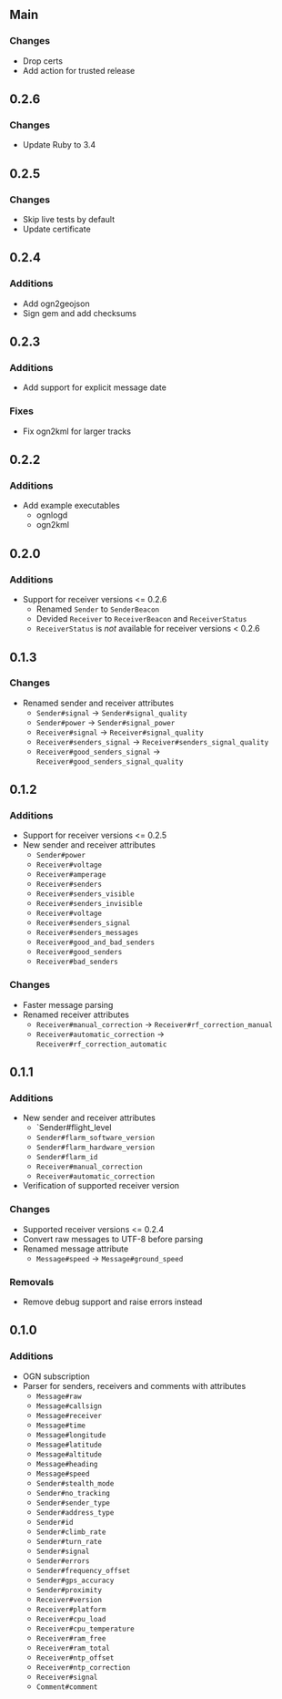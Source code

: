 ## Main

### Changes
* Drop certs
* Add action for trusted release

## 0.2.6

### Changes
* Update Ruby to 3.4

## 0.2.5

### Changes
* Skip live tests by default
* Update certificate

## 0.2.4

### Additions
* Add ogn2geojson
* Sign gem and add checksums

## 0.2.3

### Additions
* Add support for explicit message date

### Fixes
* Fix ogn2kml for larger tracks

## 0.2.2

### Additions
* Add example executables
  * ognlogd
  * ogn2kml

## 0.2.0

### Additions
* Support for receiver versions <= 0.2.6
  * Renamed `Sender` to `SenderBeacon`
  * Devided `Receiver` to `ReceiverBeacon` and `ReceiverStatus`
  * `ReceiverStatus` is *not* available for receiver versions < 0.2.6

## 0.1.3

### Changes
* Renamed sender and receiver attributes
  * `Sender#signal` -> `Sender#signal_quality`
  * `Sender#power` -> `Sender#signal_power`
  * `Receiver#signal` -> `Receiver#signal_quality`
  * `Receiver#senders_signal` -> `Receiver#senders_signal_quality`
  * `Receiver#good_senders_signal` -> `Receiver#good_senders_signal_quality`

## 0.1.2

### Additions
* Support for receiver versions <= 0.2.5
* New sender and receiver attributes
  * `Sender#power`
  * `Receiver#voltage`
  * `Receiver#amperage`
  * `Receiver#senders`
  * `Receiver#senders_visible`
  * `Receiver#senders_invisible`
  * `Receiver#voltage`
  * `Receiver#senders_signal`
  * `Receiver#senders_messages`
  * `Receiver#good_and_bad_senders`
  * `Receiver#good_senders`
  * `Receiver#bad_senders`

### Changes
* Faster message parsing
* Renamed receiver attributes
  * `Receiver#manual_correction` -> `Receiver#rf_correction_manual`
  * `Receiver#automatic_correction` -> `Receiver#rf_correction_automatic`

## 0.1.1

### Additions
* New sender and receiver attributes
  * `Sender#flight_level
  * `Sender#flarm_software_version`
  * `Sender#flarm_hardware_version`
  * `Sender#flarm_id`
  * `Receiver#manual_correction`
  * `Receiver#automatic_correction`
* Verification of supported receiver version

### Changes
* Supported receiver versions <= 0.2.4
* Convert raw messages to UTF-8 before parsing
* Renamed message attribute
  * `Message#speed` -> `Message#ground_speed`

### Removals
* Remove debug support and raise errors instead

## 0.1.0

### Additions
* OGN subscription
* Parser for senders, receivers and comments with attributes
  * `Message#raw`
  * `Message#callsign`
  * `Message#receiver`
  * `Message#time`
  * `Message#longitude`
  * `Message#latitude`
  * `Message#altitude`
  * `Message#heading`
  * `Message#speed`
  * `Sender#stealth_mode`
  * `Sender#no_tracking`
  * `Sender#sender_type`
  * `Sender#address_type`
  * `Sender#id`
  * `Sender#climb_rate`
  * `Sender#turn_rate`
  * `Sender#signal`
  * `Sender#errors`
  * `Sender#frequency_offset`
  * `Sender#gps_accuracy`
  * `Sender#proximity`
  * `Receiver#version`
  * `Receiver#platform`
  * `Receiver#cpu_load`
  * `Receiver#cpu_temperature`
  * `Receiver#ram_free`
  * `Receiver#ram_total`
  * `Receiver#ntp_offset`
  * `Receiver#ntp_correction`
  * `Receiver#signal`
  * `Comment#comment`
